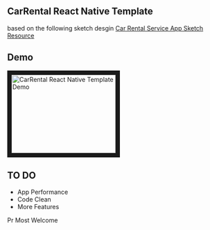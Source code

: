 <h2>CarRental React Native Template </h2>
based on the following sketch desgin <a href="https://www.sketchappsources.com/free-source/3869-car-rental-service-app-sketch-freebie-resource.html">Car Rental Service App Sketch Resource</a>

<h2>Demo</h2>
<a href="http://www.youtube.com/watch?feature=player_embedded&v=X1qxrqH8YPg
" target="_blank"><img src="http://img.youtube.com/vi/X1qxrqH8YPg/0.jpg" 
alt="CarRental React Native Template Demo" width="240" height="180" border="10" /></a>

<h2>TO DO</h2>
<ul>
<li>
App Performance
<l/i>
<li>
Code Clean
<l/i>
<li>
More Features
<l/i>
</ul>

Pr Most Welcome